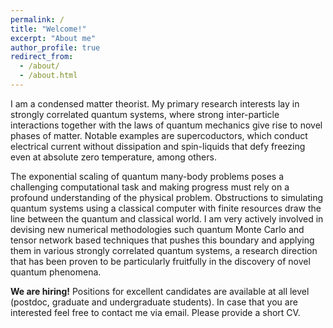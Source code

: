 ```yaml
---
permalink: /
title: "Welcome!"
excerpt: "About me"
author_profile: true
redirect_from:
  - /about/
  - /about.html
---
```



I am a condensed matter theorist. My primary research interests lay in strongly correlated quantum systems, where strong inter-particle interactions together with the laws of quantum mechanics give rise to novel phases of matter. Notable examples are supercoductors, which conduct electrical current without dissipation and spin-liquids that defy freezing even at absolute zero temperature, among others.

The exponential scaling of quantum many-body problems poses a challenging computational task and making progress must rely on a profound understanding of the physical problem. Obstructions to simulating quantum systems using a classical computer with finite resources draw the line between the quantum and classical world. I am very actively involved
in devising new numerical methodologies such quantum Monte Carlo and tensor network based techniques that pushes this boundary and applying them in
various strongly correlated quantum systems, a research direction that has been proven to
be particularly fruitfully in the discovery of novel quantum phenomena.

**We are hiring!** Positions for excellent candidates are available at all level (postdoc, graduate and undergraduate students). In case that you are interested feel free to contact me via email. Please provide a short CV.
